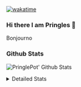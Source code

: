 [![wakatime](https://wakatime.com/badge/user/abd317df-612e-44b4-8787-15db7b574b2f.svg)](https://wakatime.com/@abd317df-612e-44b4-8787-15db7b574b2f)
### Hi there I am Pringles 👋

Bonjourno

### Github Stats
![PringlePot' Github Stats](https://github-readme-stats.vercel.app/api?username=PringlePot&show_icons=true&theme=dark&count_private=true)

<details>
  <summary>Detailed Stats</summary>
    
<!--START_SECTION:waka-->
![Code Time](http://img.shields.io/badge/Code%20Time-403%20hrs%2015%20mins-blue)

![Profile Views](http://img.shields.io/badge/Profile%20Views-3-blue)

![Lines of code](https://img.shields.io/badge/From%20Hello%20World%20I%27ve%20Written-110%20Thousand%20lines%20of%20code-blue)

**🐱 My GitHub Data** 

> 🏆 45 Contributions in the Year 2022
 > 
> 📦 90.7 kB Used in GitHub's Storage 
 > 
> 💼 Opted to Hire
 > 
> 📜 9 Public Repositories 
 > 
> 🔑 11 Private Repositories  
 > 
**I'm an Early 🐤** 

```text
🌞 Morning    124 commits    ████░░░░░░░░░░░░░░░░░░░░░   18.21% 
🌆 Daytime    274 commits    ██████████░░░░░░░░░░░░░░░   40.23% 
🌃 Evening    283 commits    ██████████░░░░░░░░░░░░░░░   41.56% 
🌙 Night      0 commits      ░░░░░░░░░░░░░░░░░░░░░░░░░   0.0%

```
📅 **I'm Most Productive on Sunday** 

```text
Monday       132 commits    ████░░░░░░░░░░░░░░░░░░░░░   19.38% 
Tuesday      62 commits     ██░░░░░░░░░░░░░░░░░░░░░░░   9.1% 
Wednesday    76 commits     ██░░░░░░░░░░░░░░░░░░░░░░░   11.16% 
Thursday     94 commits     ███░░░░░░░░░░░░░░░░░░░░░░   13.8% 
Friday       48 commits     █░░░░░░░░░░░░░░░░░░░░░░░░   7.05% 
Saturday     121 commits    ████░░░░░░░░░░░░░░░░░░░░░   17.77% 
Sunday       148 commits    █████░░░░░░░░░░░░░░░░░░░░   21.73%

```


📊 **This Week I Spent My Time On** 

```text
⌚︎ Time Zone: Europe/Amsterdam

💬 Programming Languages: 
Go                       7 hrs 17 mins       ████████████░░░░░░░░░░░░░   49.65% 
TypeScript               6 hrs 19 mins       ██████████░░░░░░░░░░░░░░░   43.08% 
CSS                      59 mins             █░░░░░░░░░░░░░░░░░░░░░░░░   6.76% 
JavaScript               1 min               ░░░░░░░░░░░░░░░░░░░░░░░░░   0.22% 
Text                     1 min               ░░░░░░░░░░░░░░░░░░░░░░░░░   0.21%

🔥 Editors: 
WebStorm                 7 hrs 20 mins       ████████████░░░░░░░░░░░░░   50.06% 
GoLand                   7 hrs 19 mins       ████████████░░░░░░░░░░░░░   49.94%

🐱‍💻 Projects: 
Frontend                 7 hrs 20 mins       ████████████░░░░░░░░░░░░░   50.06% 
Backend                  6 hrs 51 mins       ███████████░░░░░░░░░░░░░░   46.68% 
Viewer                   18 mins             ░░░░░░░░░░░░░░░░░░░░░░░░░   2.06% 
gofiber-bug              9 mins              ░░░░░░░░░░░░░░░░░░░░░░░░░   1.13% 
Unknown Project          0 secs              ░░░░░░░░░░░░░░░░░░░░░░░░░   0.06%

💻 Operating System: 
Windows                  14 hrs 40 mins      █████████████████████████   100.0%

```

**I Mostly Code in Java** 

```text
Java                     7 repos             ███████████░░░░░░░░░░░░░░   43.75% 
JavaScript               2 repos             ███░░░░░░░░░░░░░░░░░░░░░░   12.5% 
TypeScript               2 repos             ███░░░░░░░░░░░░░░░░░░░░░░   12.5% 
Python                   1 repo              █░░░░░░░░░░░░░░░░░░░░░░░░   6.25% 
Kotlin                   1 repo              █░░░░░░░░░░░░░░░░░░░░░░░░   6.25%

```


**Timeline**

![Chart not found](https://raw.githubusercontent.com/PringlePot/PringlePot/main/charts/bar_graph.png) 


 Last Updated on 12/02/2022 00:45:12 UTC
<!--END_SECTION:waka-->

</details>
